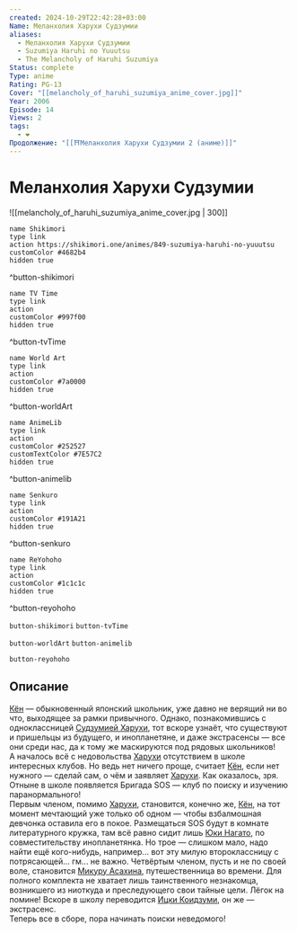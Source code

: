 ```yaml
---
created: 2024-10-29T22:42:28+03:00
Name: Меланхолия Харухи Судзумии
aliases:
  - Меланхолия Харухи Судзумии
  - Suzumiya Haruhi no Yuuutsu
  - The Melancholy of Haruhi Suzumiya
Status: complete
Type: anime
Rating: PG-13
Cover: "[[melancholy_of_haruhi_suzumiya_anime_cover.jpg]]"
Year: 2006
Episode: 14
Views: 2
tags:
  - ❤
Продолжение: "[[⛩️Меланхолия Харухи Судзумии 2 (аниме)]]"
---
```


# Меланхолия Харухи Судзумии

![[melancholy_of_haruhi_suzumiya_anime_cover.jpg | 300]]

```button
name Shikimori
type link
action https://shikimori.one/animes/849-suzumiya-haruhi-no-yuuutsu
customColor #4682b4
hidden true
```
^button-shikimori

```button
name TV Time
type link
action 
customColor #997f00
hidden true
```
^button-tvTime

```button
name World Art
type link
action 
customColor #7a0000
hidden true
```
^button-worldArt

```button
name AnimeLib
type link
action 
customColor #252527
customTextColor #7E57C2
hidden true
```
^button-animelib

```button
name Senkuro
type link
action 
customColor #191A21
hidden true
```
^button-senkuro

```button
name ReYohoho
type link
action 
customColor #1c1c1c
hidden true
```
^button-reyohoho



`button-shikimori` `button-tvTime`

`button-worldArt` `button-animelib`

`button-reyohoho`

## Описание

[Кён](https://shikimori.one/characters/252-kyon) — обыкновенный японский школьник, уже давно не верящий ни во что, выходящее за рамки привычного. Однако, познакомившись с одноклассницей [Судзумией Харухи](https://shikimori.one/characters/251-haruhi-suzumiya), тот вскоре узнаёт, что существуют и пришельцы из будущего, и инопланетяне, и даже экстрасенсы — все они среди нас, да к тому же маскируются под рядовых школьников!  
А началось всё с недовольства [Харухи](https://shikimori.one/characters/251-haruhi-suzumiya) отсутствием в школе интересных клубов. Но ведь нет ничего проще, считает [Кён](https://shikimori.one/characters/252-kyon), если нет нужного — сделай сам, о чём и заявляет [Харухи](https://shikimori.one/characters/251-haruhi-suzumiya). Как оказалось, зря. Отныне в школе появляется Бригада SOS — клуб по поиску и изучению паранормального!  
Первым членом, помимо [Харухи](https://shikimori.one/characters/251-haruhi-suzumiya), становится, конечно же, [Кён](https://shikimori.one/characters/252-kyon), на тот момент мечтающий уже только об одном — чтобы взбалмошная девчонка оставила его в покое. Размещаться SOS будут в комнате литературного кружка, там всё равно сидит лишь [Юки Нагато](https://shikimori.one/characters/249-yuki-nagato), по совместительству инопланетянка. Но трое — слишком мало, надо найти ещё кого-нибудь, например... вот эту милую второклассницу с потрясающей... гм... не важно. Четвёртым членом, пусть и не по своей воле, становится [Микуру Асахина](https://shikimori.one/characters/253-mikuru-asahina), путешественница во времени. Для полного комплекта не хватает лишь таинственного незнакомца, возникшего из ниоткуда и преследующего свои тайные цели. Лёгок на помине! Вскоре в школу переводится [Ицки Коидзуми](https://shikimori.one/characters/254-itsuki-koizumi), он же — экстрасенс.  
Теперь все в сборе, пора начинать поиски неведомого!
